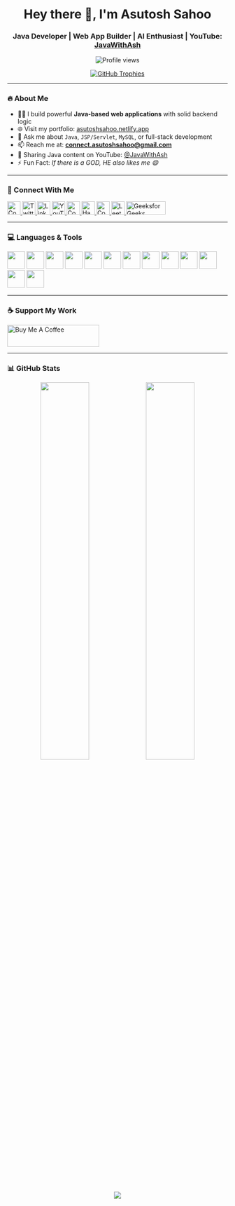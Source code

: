<h1 align="center">Hey there 👋, I'm Asutosh Sahoo</h1>
<h3 align="center">Java Developer | Web App Builder | AI Enthusiast | YouTube: <a href="https://www.youtube.com/@JavaWithAsh">JavaWithAsh</a></h3>

<p align="center">
  <img src="https://komarev.com/ghpvc/?username=dearasutosh&label=Profile%20views&color=0e75b6&style=flat" alt="Profile views" />
</p>

<p align="center">
  <a href="https://github.com/dearasutosh"><img src="https://github-profile-trophy.vercel.app/?username=dearasutosh&theme=gruvbox&margin-w=10&no-frame=true" alt="GitHub Trophies"></a>
</p>

---

### 🔥 About Me

- 👨‍💻 I build powerful **Java-based web applications** with solid backend logic  
- 🌐 Visit my portfolio: [asutoshsahoo.netlify.app](https://asutoshsahoo.netlify.app/)  
- 💬 Ask me about `Java`, `JSP/Servlet`, `MySQL`, or full-stack development  
- 📫 Reach me at: **connect.asutoshsahoo@gmail.com**  
- 🎥 Sharing Java content on YouTube: [@JavaWithAsh](https://www.youtube.com/@JavaWithAsh)  
- ⚡ Fun Fact: *If there is a GOD, HE also likes me 😄*

---

### 📲 Connect With Me

<p align="left">
  <!-- CodePen -->
  <a href="https://codepen.io/asutosh-sahoo-the-sasster" target="_blank">
    <img src="https://img.icons8.com/ios-filled/50/ffffff/codepen.png" alt="CodePen" width="30" height="30">
  </a>
  
  <!-- Twitter -->
  <a href="https://twitter.com/dearasutosh" target="_blank">
    <img src="https://img.icons8.com/ios-filled/50/ffffff/twitterx--v1.png" alt="Twitter" width="30" height="30">
  </a>

  <!-- LinkedIn -->
  <a href="https://linkedin.com/in/asutoshsahoo" target="_blank">
    <img src="https://img.icons8.com/ios-filled/50/ffffff/linkedin.png" alt="LinkedIn" width="30" height="30">
  </a>

  <!-- YouTube -->
  <a href="https://www.youtube.com/@JavaWithAsh" target="_blank">
    <img src="https://img.icons8.com/ios-filled/50/fa314a/youtube-play.png" alt="YouTube" width="30" height="30">
  </a>

  <!-- CodeChef -->
  <a href="https://www.codechef.com/users/dear_asutosh" target="_blank">
    <img src="https://img.icons8.com/external-tal-revivo-filled-tal-revivo/32/ffffff/external-codechef-a-competitive-programming-community-logo-filled-tal-revivo.png" alt="CodeChef" width="30" height="30">
  </a>

  <!-- HackerRank -->
  <a href="https://www.hackerrank.com/dear_asutosh" target="_blank">
    <img src="https://img.icons8.com/external-tal-revivo-filled-tal-revivo/32/ffffff/external-hackerrank-is-a-technology-company-that-focuses-on-competitive-programming-logo-filled-tal-revivo.png" alt="HackerRank" width="30" height="30">
  </a>

  <!-- Codeforces -->
  <a href="https://codeforces.com/profile/dear_asutosh" target="_blank">
    <img src="https://img.icons8.com/external-tal-revivo-filled-tal-revivo/32/ffffff/external-codeforces-programming-competitions-and-contests-programming-community-logo-filled-tal-revivo.png" alt="Codeforces" width="30" height="30">
  </a>

  <!-- LeetCode -->
  <a href="https://www.leetcode.com/dear_asutosh" target="_blank">
    <img src="https://upload.wikimedia.org/wikipedia/commons/1/19/LeetCode_logo_black.png" alt="LeetCode" width="30" height="30">
  </a>

  <!-- GeeksForGeeks -->
  <a href="https://auth.geeksforgeeks.org/user/kanhaasmvpo/profile" target="_blank">
    <img src="https://upload.wikimedia.org/wikipedia/commons/4/43/GeeksforGeeks.svg" alt="GeeksforGeeks" width="90" height="30">
  </a>
</p>



---

### 💻 Languages & Tools

<p align="left">
  <img src="https://cdn.jsdelivr.net/gh/devicons/devicon/icons/java/java-original.svg" width="40" />
  <img src="https://cdn.jsdelivr.net/gh/devicons/devicon/icons/mysql/mysql-original-wordmark.svg" width="40" />
  <img src="https://cdn.jsdelivr.net/gh/devicons/devicon/icons/html5/html5-original-wordmark.svg" width="40" />
  <img src="https://cdn.jsdelivr.net/gh/devicons/devicon/icons/css3/css3-original-wordmark.svg" width="40" />
  <img src="https://cdn.jsdelivr.net/gh/devicons/devicon/icons/javascript/javascript-original.svg" width="40" />
  <img src="https://cdn.jsdelivr.net/gh/devicons/devicon/icons/bootstrap/bootstrap-plain-wordmark.svg" width="40" />
  <img src="https://cdn.jsdelivr.net/gh/devicons/devicon/icons/react/react-original-wordmark.svg" width="40" />
  <img src="https://cdn.jsdelivr.net/gh/devicons/devicon/icons/spring/spring-original.svg" width="40" />
  <img src="https://cdn.jsdelivr.net/gh/devicons/devicon/icons/tailwindcss/tailwindcss-plain.svg" width="40" />
  <img src="https://cdn.jsdelivr.net/gh/devicons/devicon/icons/git/git-original.svg" width="40" />
  <img src="https://cdn.jsdelivr.net/gh/devicons/devicon/icons/c/c-original.svg" width="40" />
  <img src="https://cdn.jsdelivr.net/gh/devicons/devicon/icons/cplusplus/cplusplus-original.svg" width="40" />
  <img src="https://cdn.jsdelivr.net/gh/devicons/devicon/icons/figma/figma-original.svg" width="40" />
</p>

---

### ☕ Support My Work

<a href="https://www.buymeacoffee.com/asutoshsahoo"><img src="https://cdn.buymeacoffee.com/buttons/v2/default-yellow.png" height="50" width="210" alt="Buy Me A Coffee" /></a>

---

### 📊 GitHub Stats

<p align="center">
  <img src="https://github-readme-stats.vercel.app/api?username=dearasutosh&show_icons=true&theme=github_dark&hide_border=false" width="47%" />
  <img src="https://github-readme-stats.vercel.app/api/top-langs/?username=dearasutosh&layout=compact&theme=github_dark&hide_border=false" width="47%" />
</p>

<p align="center">
  <img src="https://github-readme-streak-stats.herokuapp.com/?user=dearasutosh&theme=github-dark-blue&hide_border=false" />
</p>
